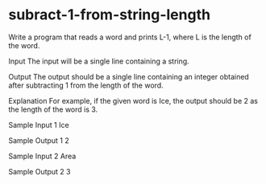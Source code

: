 # subract-1-from-string-length
Write a program that reads a word and prints L-1, where L is the length of the word.

Input 
The input will be a single line containing a string.

Output 
The output should be a single line containing an integer obtained after subtracting 1 from the length of the word.

Explanation 
For example, if the given word is Ice, the output should be 2 as the length of the word is 3.

Sample Input 1 
Ice 

Sample Output 1 
2 

Sample Input 2 
Area 

Sample Output 2 
3
